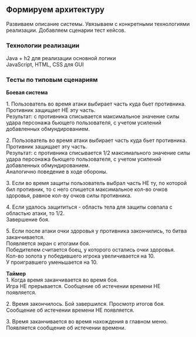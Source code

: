  ## Формируем архитектуру
 Развиваем описание системы. Увязываем с конкретными технологиями реализации. Добавляем сценарии тест кейсов.
 
 ### Технологии реализации
 Java + h2 для реализации основной логики  
 JavaScript, HTML, CSS для GUI
 
 ### Тесты по типовым сценариям  
 **Боевая система**  
 
 1\. Пользователь во время атаки выбирает часть куда бьет противника.
 Противник защищает НЕ эту часть.  
 Результат: c противника списывается максимальное значение силы удара персонажа бьющего пользователя, с учетом усилений добавленных обмундированием.  
 
 2\. Пользователь во время атаки выбирает часть куда бьет противника.
 Противник защищает эту часть.  
 Результат: c противника списывается 1/2 максимального значение силы удара персонажа бьющего пользователя, с учетом усилений добавленных обмундированием.  
 Аналогично поведение в ходе обороны.   
 
 3\. Если во время защиты пользователь выбрал часть НЕ ту, по которой бил противник, то с него спишется максимальное кол-во очков здоровья, равное кол-ву очков силы противника.  
 
 4\. Если удалось защититься - область тела для защиты совпала с областью атаки, то 1/2.     
 Завершение боя.  
 
 5\. Если после атаки очки здоровья у противника закончились, то битва заканчивается.  
 Появляется экран с итогами боя.  
 Победителем считается боец, у которого остались очки здоровья.  
 Кол-во золота у победившего игрока увеличивается на 10.  
 У проигравшего уменьшается на 10.      
 
 
 **Таймер**  
 1\. Когда время заканчивается во время боя.  
 Игра НЕ прерывается. Сообщение об истечении времени НЕ появляется.   
 
 2\. Время закончилось. Бой завершился. Просмотр итогов боя.  
 Сообщение об истечении времени НЕ появляется.  
 
 3\. Время заканчивается во время нахождения в главном меню.   
 Появляется сообщение об истечении времени.
 
 
